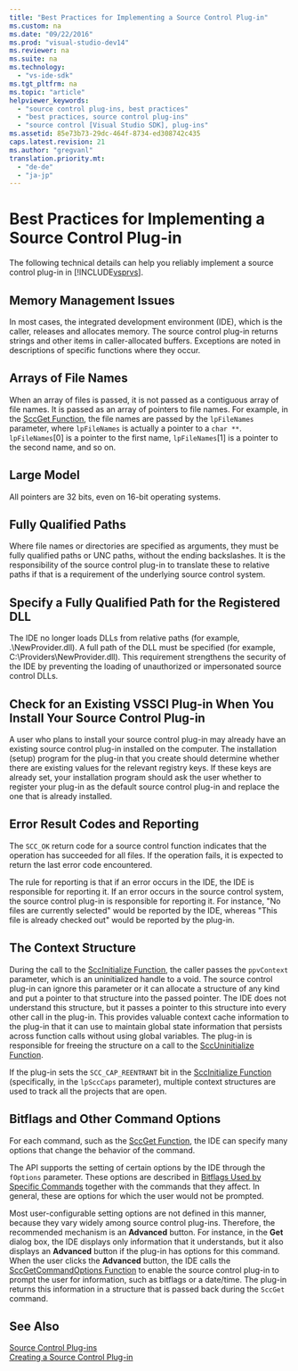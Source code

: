 ```yaml
---
title: "Best Practices for Implementing a Source Control Plug-in"
ms.custom: na
ms.date: "09/22/2016"
ms.prod: "visual-studio-dev14"
ms.reviewer: na
ms.suite: na
ms.technology: 
  - "vs-ide-sdk"
ms.tgt_pltfrm: na
ms.topic: "article"
helpviewer_keywords: 
  - "source control plug-ins, best practices"
  - "best practices, source control plug-ins"
  - "source control [Visual Studio SDK], plug-ins"
ms.assetid: 85e73b73-29dc-464f-8734-ed308742c435
caps.latest.revision: 21
ms.author: "gregvanl"
translation.priority.mt: 
  - "de-de"
  - "ja-jp"
---
```

# Best Practices for Implementing a Source Control Plug-in
The following technical details can help you reliably implement a source control plug-in in [!INCLUDE[vsprvs](../VS_csharp/includes/vsprvs_md.md)].  
  
## Memory Management Issues  
 In most cases, the integrated development environment (IDE), which is the caller, releases and allocates memory. The source control plug-in returns strings and other items in caller-allocated buffers. Exceptions are noted in descriptions of specific functions where they occur.  
  
## Arrays of File Names  
 When an array of files is passed, it is not passed as a contiguous array of file names. It is passed as an array of pointers to file names. For example, in the [SccGet Function](../VS_csharp/sccget-function.md), the file names are passed by the `lpFileNames` parameter, where `lpFileNames` is actually a pointer to a `char **`. `lpFileNames`[0] is a pointer to the first name, `lpFileNames`[1] is a pointer to the second name, and so on.  
  
## Large Model  
 All pointers are 32 bits, even on 16-bit operating systems.  
  
## Fully Qualified Paths  
 Where file names or directories are specified as arguments, they must be fully qualified paths or UNC paths, without the ending backslashes. It is the responsibility of the source control plug-in to translate these to relative paths if that is a requirement of the underlying source control system.  
  
## Specify a Fully Qualified Path for the Registered DLL  
 The IDE no longer loads DLLs from relative paths (for example, .\NewProvider.dll). A full path of the DLL must be specified (for example, C:\Providers\NewProvider.dll). This requirement strengthens the security of the IDE by preventing the loading of unauthorized or impersonated source control DLLs.  
  
## Check for an Existing VSSCI Plug-in When You Install Your Source Control Plug-in  
 A user who plans to install your source control plug-in may already have an existing source control plug-in installed on the computer. The installation (setup) program for the plug-in that you create should determine whether there are existing values for the relevant registry keys. If these keys are already set, your installation program should ask the user whether to register your plug-in as the default source control plug-in and replace the one that is already installed.  
  
## Error Result Codes and Reporting  
 The `SCC_OK` return code for a source control function indicates that the operation has succeeded for all files. If the operation fails, it is expected to return the last error code encountered.  
  
 The rule for reporting is that if an error occurs in the IDE, the IDE is responsible for reporting it. If an error occurs in the source control system, the source control plug-in is responsible for reporting it. For instance, "No files are currently selected" would be reported by the IDE, whereas "This file is already checked out" would be reported by the plug-in.  
  
## The Context Structure  
 During the call to the [SccInitialize Function](../VS_csharp/sccinitialize-function.md), the caller passes the `ppvContext` parameter, which is an uninitialized handle to a void. The source control plug-in can ignore this parameter or it can allocate a structure of any kind and put a pointer to that structure into the passed pointer. The IDE does not understand this structure, but it passes a pointer to this structure into every other call in the plug-in. This provides valuable context cache information to the plug-in that it can use to maintain global state information that persists across function calls without using global variables. The plug-in is responsible for freeing the structure on a call to the [SccUninitialize Function](../VS_csharp/sccuninitialize-function.md).  
  
 If the plug-in sets the `SCC_CAP_REENTRANT` bit in the [SccInitialize Function](../VS_csharp/sccinitialize-function.md) (specifically, in the `lpSccCaps` parameter), multiple context structures are used to track all the projects that are open.  
  
## Bitflags and Other Command Options  
 For each command, such as the [SccGet Function](../VS_csharp/sccget-function.md), the IDE can specify many options that change the behavior of the command.  
  
 The API supports the setting of certain options by the IDE through the `fOptions` parameter. These options are described in [Bitflags Used by Specific Commands](../VS_csharp/bitflags-used-by-specific-commands.md) together with the commands that they affect. In general, these are options for which the user would not be prompted.  
  
 Most user-configurable setting options are not defined in this manner, because they vary widely among source control plug-ins. Therefore, the recommended mechanism is an **Advanced** button. For instance, in the **Get** dialog box, the IDE displays only information that it understands, but it also displays an **Advanced** button if the plug-in has options for this command. When the user clicks the **Advanced** button, the IDE calls the [SccGetCommandOptions Function](../VS_csharp/sccgetcommandoptions-function.md) to enable the source control plug-in to prompt the user for information, such as bitflags or a date/time. The plug-in returns this information in a structure that is passed back during the `SccGet` command.  
  
## See Also  
 [Source Control Plug-ins](../VS_csharp/source-control-plug-ins.md)   
 [Creating a Source Control Plug-in](../VS_csharp/creating-a-source-control-plug-in.md)